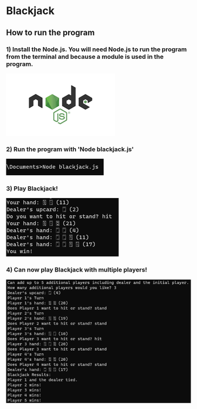 # Blackjack
## How to run the program

### 1) Install the Node.js. You will need Node.js to run the program from the terminal and because a module is used in the program.


<img src="nodejs.png"/>


### 2) Run the program with 'Node blackjack.js'


<img src="runblackjack.png"/>


### 3) Play Blackjack!


<img src="blackjackplay.png"/>


### 4) Can now play Blackjack with multiple players!


<img src="multiplayerblackjack.png"/>


